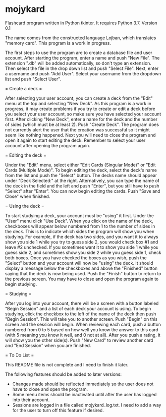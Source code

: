 # mojykard
Flashcard program written in Python tkinter. It requires Python 3.7.
Version 0.1

The name comes from the constructed language Lojban, which translates "memory card". This program is a work in progress.

The first steps to use the program are to create a database file and user account. After starting the program, enter a name 
and push "New File". The extension ".db" will be added automatically, so don't type an extension. Then select the file in the 
drop down list and push "Select File". Next, enter a username and push "Add User". Select your username from the dropdown list 
and push "Select User".

= Create a deck =

After selecting your user account, you can create a deck from the "Edit" menu at the top and selecting "New Deck". As this program 
is a work in progress, it may create problems if you try to create or edit a deck before you select your user account, so make sure
you have selected your account first. After clicking "New Deck", enter a name for the deck and the number of sides (which must be 
at least 2). Push "Create Deck". The program does not currently alert the user that the creation was successful so it might seem 
like nothing happened. Next you will need to close the program and open it again to start editing the deck. Remember to select your
user account after opening the program again.

= Editing the deck =

Under the "Edit" menu, select either "Edit Cards (Singular Mode)" or "Edit Cards (Multiple Mode)". To begin editing the deck, 
select the deck's name from the list and push the "Select" button. The decks name should appear under "Deck Selected:" at the 
right. Alternatively, you can type the name of the deck in the field and the left and push "Enter", but you still have to push 
"Select" after "Enter". You can now begin editing the cards. Push "Save and Close" when finished.

= Using the deck =

To start studying a deck, your account must be "using" it first. Under the "User" menu click "Use Deck". When you click on the name 
of the deck, checkboxes will appear below numbered from 1 to the number of sides in the deck. This is to indicate which sides the 
program will show you when studying. For example, if the deck has two sides, and you want it to always show you side 1 while you 
try to guess side 2, you would check box #1 and leave #2 unchecked. If you sometimes want it to show you side 1 while you guess 
side 2, and sometimes show you side 2 while you guess side 1, check both boxes. Once you have checked the boxes as you wish, push 
the "Select" button and your account will now be "using" the deck. It should display a message below the checkboxes and above the 
"Finished" button saying that the deck is now being used. Push the "Finish" button to return to the previous screen. You may have
to close and open the program again to begin studying.

= Studying =

After you log into your account, there will be a screen with a button labeled "Begin Session" and a list of each deck your 
account is using. To begin studying, click the checkbox to the left of the name of the deck then push "Begin Session". This will 
take you to another screen. Push "Begin" on this screen and the session will begin. When reviewing each card, push a button 
numbered from 0 to 5 based on how well you know the answer to this card (with 5 meaning you know it well, and 0 not at all).
After you push a rating, it will show you the other side(s). Push "New Card" to review another card and "End Session" when you
are finished.

= To Do List =

This README file is not complete and I need to finish it later.

The following features should be added to later versions:
- Changes made should be reflected immediately so the user does not have to close and open the program.
- Some menu items should be inactivated until after the user has logged into their account.
- Sessions are logged in a file called mojykard_log.txt. I need to add a way for the user to turn off this feature if desired.
